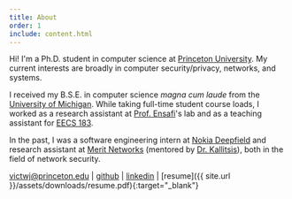 ```yaml
---
title: About
order: 1
include: content.html
---
```


Hi! I'm a Ph.D. student in computer science at [Princeton
University](https://www.cs.princeton.edu/). My current
interests are broadly in computer security/privacy, networks, and systems.

I received my B.S.E. in computer science _magna cum laude_ from the [University of
Michigan](https://www.eecs.umich.edu/cse/). While taking full-time student
course loads, I worked as a research assistant at [Prof.
Ensafi](https://ensa.fi)'s lab and as a teaching assistant for [EECS
183](https://eecs183.org).

In the past, I was a software engineering intern at [Nokia
Deepfield](https://www.nokia.com/networks/solutions/deepfield/)
and research assistant at [Merit Networks](https://www.merit.edu) (mentored by [Dr.
Kallitsis](http://www-personal.umich.edu/~mgkallit/)), both in the field of
network security.

[victwj@princeton.edu](mailto:vo6@princeton.edu) |
[github](https://github.com/victwj) | 
[linkedin](https://www.linkedin.com/in/victwj/) |
[resume]({{ site.url }}/assets/downloads/resume.pdf){:target="_blank"}
